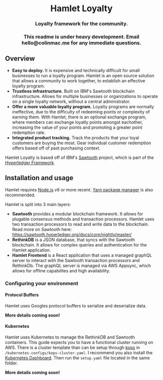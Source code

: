 <h1 align="center">
Hamlet Loyalty
</h1>

<h3 align="center">
Loyalty framework for the community.
</h3>

<h3 align="center">
This readme is under heavy development. Email hello@colinmac.me for any immediate questions.
</h3>


## Overview

* **Easy to deploy.** It is expensive and technically difficult for small businesses to run a loyalty program.  Hamlet is an open source solution that allows a community to work together, to establish an effective loyalty program.
* **Trustless infrastructure.** Built on IBM's Sawtooth blockchain infrastructure.  Allows for multiple businesses or organizations to operate on a single loyalty network, without a central administrator.
* **Offer a more valuable loyalty program.** Loyalty programs are normally ineffective, due to the difficulty of redeeming points or complexity of earning them.  With Hamlet, there is an optional exchange program, where members can exchange loyatly points amongst eachother, increasing the value of your points and promoting a greater point redemption rate.
* **Integrated product tracking.** Track the products that your loyal customers are buying the most.  Gear individual customer redemption offers based off of past purchasing context.


Hamlet Loyalty is based off of IBM's [Sawtooth](https://https://sawtooth.hyperledger.org) project, which is part of the [Hyperledger Framework](https://www.hyperledger.org/).

## Installation and usage

Hamlet requires [Node.js](https://nodejs.org/) v6 or more recent.
[Yarn package manager](https://yarnpkg.com/) is also recommended.

Hamlet is split into 3 main layers:
* **Sawtooth** provides a modular blockchain framework.  It allows for plugable consensus methods and transaction processors.  Hamlet uses two transaction processors to read and write data to the blockchain.  Read more on Sawtooth here: https://sawtooth.hyperledger.org/docs/core/nightly/master/
* **RethinkDB** is a JSON database, that syncs with the Sawtooth blockchain.  It allows for complex queries and authentication for the Hamlet application.
* **Hamlet Frontend** is a React application that uses a managed graphQL server to interact with the Sawtooth transaction processors and RethinkDb.  The graphQL server is managed via AWS Appsync, which allows for offline capabilites and high availability.

### Configuring your environment

#### Protocol Buffers
Hamlet uses Googles protocol buffers to serialize and deserialize data.

**More details coming soon!**

#### Kubernetes
Hamlet uses Kubernetes to manage the RethinkDB and Sawtooth containers.  This guide expects you to have a functional cluster running on AWS.  There is a cluster template than can be setup through [kops](https://github.com/kubernetes/kops) in `/kubernetes-configs/kops-cluster.yaml`.  I recommend you also install the [Kubernetes Dashboard](https://github.com/kubernetes/dashboard).  Then run the `setup.yaml` file located in the same folder.

**More details coming soon!**
